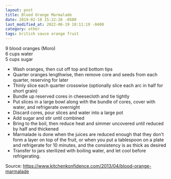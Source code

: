 ```yaml
---
layout: post
title: Blood Orange Marmalade
date: 2019-02-10 15:22:26 -0500
last_modified_at: 2022-06-19 10:11:19 -0400
category: other
tags: british sauce orange fruit
---
```

9 blood oranges (Moro)  
6 cups water  
5 cups sugar  

  * Wash oranges, then cut off top and bottom tips
  * Quarter oranges lengthwise, then remove core and seeds from each quarter, reserving for later
  * Thinly slice each quarter crosswise (optionally slice each arc in half for short grain)
  * Bundle up reserved cores in cheesecloth and tie tightly
  * Put slices in a large bowl along with the bundle of cores, cover with water, and refrigerate overnight
  * Discard cores, pour slices and water into a large pot
  * Add sugar and stir until combined
  * Bring to the boil, then reduce heat and simmer uncovered until reduced by half and thickened
  * Marmalade is done when the juices are reduced enough that they don't form a layer on top of the fruit, or when you put a tablespoon on a plate and refrigerate for 10 minutes, and the consistency is as thick as desired
  * Transfer to jars sterilized with boiling water, and let cool before refrigerating.

Source: <https://www.kitchenkonfidence.com/2013/04/blood-orange-marmalade>
